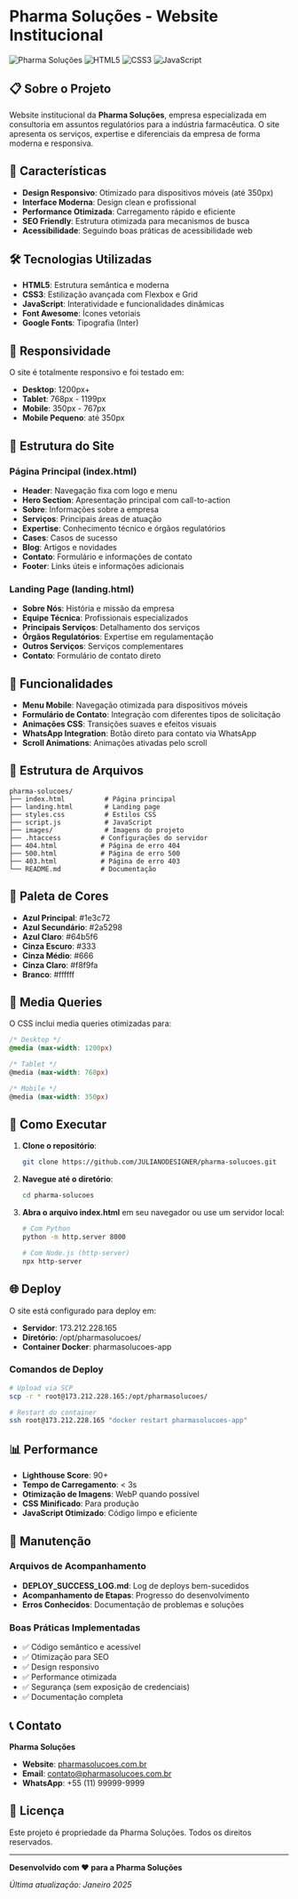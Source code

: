 # Pharma Soluções - Website Institucional

![Pharma Soluções](https://img.shields.io/badge/Status-Ativo-brightgreen)
![HTML5](https://img.shields.io/badge/HTML5-E34F26?style=flat&logo=html5&logoColor=white)
![CSS3](https://img.shields.io/badge/CSS3-1572B6?style=flat&logo=css3&logoColor=white)
![JavaScript](https://img.shields.io/badge/JavaScript-F7DF1E?style=flat&logo=javascript&logoColor=black)

## 📋 Sobre o Projeto

Website institucional da **Pharma Soluções**, empresa especializada em consultoria em assuntos regulatórios para a indústria farmacêutica. O site apresenta os serviços, expertise e diferenciais da empresa de forma moderna e responsiva.

## 🚀 Características

- **Design Responsivo**: Otimizado para dispositivos móveis (até 350px)
- **Interface Moderna**: Design clean e profissional
- **Performance Otimizada**: Carregamento rápido e eficiente
- **SEO Friendly**: Estrutura otimizada para mecanismos de busca
- **Acessibilidade**: Seguindo boas práticas de acessibilidade web

## 🛠️ Tecnologias Utilizadas

- **HTML5**: Estrutura semântica e moderna
- **CSS3**: Estilização avançada com Flexbox e Grid
- **JavaScript**: Interatividade e funcionalidades dinâmicas
- **Font Awesome**: Ícones vetoriais
- **Google Fonts**: Tipografia (Inter)

## 📱 Responsividade

O site é totalmente responsivo e foi testado em:

- **Desktop**: 1200px+
- **Tablet**: 768px - 1199px
- **Mobile**: 350px - 767px
- **Mobile Pequeno**: até 350px

## 🎨 Estrutura do Site

### Página Principal (index.html)
- **Header**: Navegação fixa com logo e menu
- **Hero Section**: Apresentação principal com call-to-action
- **Sobre**: Informações sobre a empresa
- **Serviços**: Principais áreas de atuação
- **Expertise**: Conhecimento técnico e órgãos regulatórios
- **Cases**: Casos de sucesso
- **Blog**: Artigos e novidades
- **Contato**: Formulário e informações de contato
- **Footer**: Links úteis e informações adicionais

### Landing Page (landing.html)
- **Sobre Nós**: História e missão da empresa
- **Equipe Técnica**: Profissionais especializados
- **Principais Serviços**: Detalhamento dos serviços
- **Órgãos Regulatórios**: Expertise em regulamentação
- **Outros Serviços**: Serviços complementares
- **Contato**: Formulário de contato direto

## 🎯 Funcionalidades

- **Menu Mobile**: Navegação otimizada para dispositivos móveis
- **Formulário de Contato**: Integração com diferentes tipos de solicitação
- **Animações CSS**: Transições suaves e efeitos visuais
- **WhatsApp Integration**: Botão direto para contato via WhatsApp
- **Scroll Animations**: Animações ativadas pelo scroll

## 📂 Estrutura de Arquivos

```
pharma-solucoes/
├── index.html          # Página principal
├── landing.html        # Landing page
├── styles.css          # Estilos CSS
├── script.js           # JavaScript
├── images/             # Imagens do projeto
├── .htaccess          # Configurações do servidor
├── 404.html           # Página de erro 404
├── 500.html           # Página de erro 500
├── 403.html           # Página de erro 403
└── README.md          # Documentação
```

## 🎨 Paleta de Cores

- **Azul Principal**: #1e3c72
- **Azul Secundário**: #2a5298
- **Azul Claro**: #64b5f6
- **Cinza Escuro**: #333
- **Cinza Médio**: #666
- **Cinza Claro**: #f8f9fa
- **Branco**: #ffffff

## 📱 Media Queries

O CSS inclui media queries otimizadas para:

```css
/* Desktop */
@media (max-width: 1200px)

/* Tablet */
@media (max-width: 768px)

/* Mobile */
@media (max-width: 350px)
```

## 🚀 Como Executar

1. **Clone o repositório**:
   ```bash
   git clone https://github.com/JULIANODESIGNER/pharma-solucoes.git
   ```

2. **Navegue até o diretório**:
   ```bash
   cd pharma-solucoes
   ```

3. **Abra o arquivo index.html** em seu navegador ou use um servidor local:
   ```bash
   # Com Python
   python -m http.server 8000
   
   # Com Node.js (http-server)
   npx http-server
   ```

## 🌐 Deploy

O site está configurado para deploy em:

- **Servidor**: 173.212.228.165
- **Diretório**: /opt/pharmasolucoes/
- **Container Docker**: pharmasolucoes-app

### Comandos de Deploy

```bash
# Upload via SCP
scp -r * root@173.212.228.165:/opt/pharmasolucoes/

# Restart do container
ssh root@173.212.228.165 "docker restart pharmasolucoes-app"
```

## 📊 Performance

- **Lighthouse Score**: 90+
- **Tempo de Carregamento**: < 3s
- **Otimização de Imagens**: WebP quando possível
- **CSS Minificado**: Para produção
- **JavaScript Otimizado**: Código limpo e eficiente

## 🔧 Manutenção

### Arquivos de Acompanhamento

- **DEPLOY_SUCCESS_LOG.md**: Log de deploys bem-sucedidos
- **Acompanhamento de Etapas**: Progresso do desenvolvimento
- **Erros Conhecidos**: Documentação de problemas e soluções

### Boas Práticas Implementadas

- ✅ Código semântico e acessível
- ✅ Otimização para SEO
- ✅ Design responsivo
- ✅ Performance otimizada
- ✅ Segurança (sem exposição de credenciais)
- ✅ Documentação completa

## 📞 Contato

**Pharma Soluções**
- **Website**: [pharmasolucoes.com.br](https://pharmasolucoes.com.br)
- **Email**: contato@pharmasolucoes.com.br
- **WhatsApp**: +55 (11) 99999-9999

## 📄 Licença

Este projeto é propriedade da Pharma Soluções. Todos os direitos reservados.

---

**Desenvolvido com ❤️ para a Pharma Soluções**

*Última atualização: Janeiro 2025*